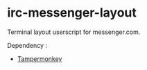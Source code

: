 # irc-messenger-layout

Terminal layout userscript for messenger.com.

Dependency :
* [Tampermonkey](https://tampermonkey.net)
